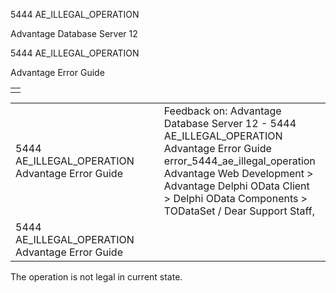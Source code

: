 5444 AE\_ILLEGAL\_OPERATION




Advantage Database Server 12  

5444 AE\_ILLEGAL\_OPERATION

Advantage Error Guide

|  |
| --- |
|  |

|  |  |  |  |  |
| --- | --- | --- | --- | --- |
| 5444 AE\_ILLEGAL\_OPERATION  Advantage Error Guide |  |  | Feedback on: Advantage Database Server 12 - 5444 AE\_ILLEGAL\_OPERATION Advantage Error Guide error\_5444\_ae\_illegal\_operation Advantage Web Development > Advantage Delphi OData Client > Delphi OData Components > TODataSet / Dear Support Staff, |  |
| 5444 AE\_ILLEGAL\_OPERATION  Advantage Error Guide |  |  |  |  |

The operation is not legal in current state.